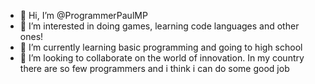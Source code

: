 - 👋 Hi, I’m @ProgrammerPaulMP
- 👀 I’m interested in doing games, learning code languages and other ones!
- 🌱 I’m currently learning basic programming and going to high school
- 💞️ I’m looking to collaborate on the world of innovation. In my country there are so few programmers and i think i can do some good job
<!---
ProgrammerPaulMP/ProgrammerPaulMP is a ✨ special ✨ repository because its `README.md` (this file) appears on your GitHub profile.
You can click the Preview link to take a look at your changes.
--->

